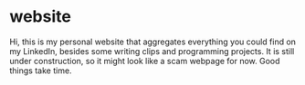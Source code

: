 # website
Hi, this is my personal website that aggregates everything you could find on my LinkedIn, besides some writing clips and programming projects. It is still under construction, so it might look like a scam webpage for now. Good things take time. 
